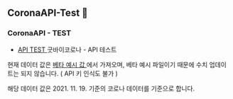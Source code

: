 CoronaAPI-Test 👋
---

### CoronaAPI - TEST

- [ API TEST ](https://sample2.corona-19.kr) 
굿바이코로나 - API 테스트

현재 데이터 값은 [ 베타 예시 값 ](https://raw.githubusercontent.com/dhlife09/Corona-19-API/master/3_beta.json) 에서 가져오며, 베타 예시 파일이기 때문에 수치 업데이트는 되지 않습니다. ( API 키 인식도 불가 ) 

해당 데이터 값은 2021. 11. 19. 기준의 코로나 데이터를 기준으로 합니다.
